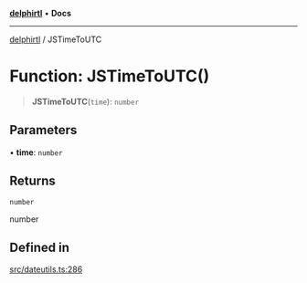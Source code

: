 [**delphirtl**](../README.md) • **Docs**

***

[delphirtl](../globals.md) / JSTimeToUTC

# Function: JSTimeToUTC()

> **JSTimeToUTC**(`time`): `number`

## Parameters

• **time**: `number`

## Returns

`number`

number

## Defined in

[src/dateutils.ts:286](https://github.com/chuacw/delphirtl/blob/7ea4891110a48e6aa35744474c09ae59d2a501a7/src/dateutils.ts#L286)
